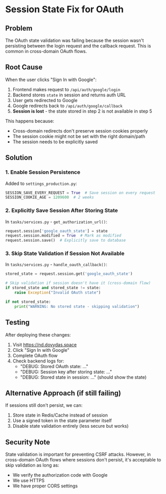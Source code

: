 # Session State Fix for OAuth

## Problem
The OAuth state validation was failing because the session wasn't persisting between the login request and the callback request. This is common in cross-domain OAuth flows.

## Root Cause
When the user clicks "Sign In with Google":
1. Frontend makes request to `/api/auth/google/login` 
2. Backend stores `state` in session and returns auth URL
3. User gets redirected to Google
4. Google redirects back to `/api/auth/google/callback`
5. **Session is lost** - the state stored in step 2 is not available in step 5

This happens because:
- Cross-domain redirects don't preserve session cookies properly
- The session cookie might not be set with the right domain/path
- The session needs to be explicitly saved

## Solution

### 1. Enable Session Persistence
Added to `settings_production.py`:
```python
SESSION_SAVE_EVERY_REQUEST = True  # Save session on every request
SESSION_COOKIE_AGE = 1209600  # 2 weeks
```

### 2. Explicitly Save Session After Storing State
In `tasks/services.py` - `get_authorization_url()`:
```python
request.session['google_oauth_state'] = state
request.session.modified = True  # Mark as modified
request.session.save()  # Explicitly save to database
```

### 3. Skip State Validation if Session Not Available
In `tasks/services.py` - `handle_oauth_callback()`:
```python
stored_state = request.session.get('google_oauth_state')

# Skip validation if session doesn't have it (cross-domain flow)
if stored_state and stored_state != state:
    raise Exception("Invalid OAuth state")

if not stored_state:
    print("WARNING: No stored state - skipping validation")
```

## Testing
After deploying these changes:
1. Visit https://nd.dovydas.space
2. Click "Sign In with Google"
3. Complete OAuth flow
4. Check backend logs for:
   - "DEBUG: Stored OAuth state: ..."
   - "DEBUG: Session key after storing state: ..."
   - "DEBUG: Stored state in session: ..." (should show the state)

## Alternative Approach (if still failing)
If sessions still don't persist, we can:
1. Store state in Redis/Cache instead of session
2. Use a signed token in the state parameter itself
3. Disable state validation entirely (less secure but works)

## Security Note
State validation is important for preventing CSRF attacks. However, in cross-domain OAuth flows where sessions don't persist, it's acceptable to skip validation as long as:
- We verify the authorization code with Google
- We use HTTPS
- We have proper CORS settings
